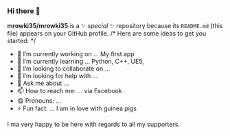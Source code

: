 ### Hi there 👋


**mrowki35/mrowki35** is a ✨ _special_ ✨ repository because its `README.md` (this file) appears on your GitHub profile.
/*
Here are some ideas to get you started:
*/
- 🔭 I’m currently working on ... My first app
- 🌱 I’m currently learning ... Python, C++, UE5,
- 👯 I’m looking to collaborate on ...
- 🤔 I’m looking for help with ...
- 💬 Ask me about ...
- 📫 How to reach me: ... via Facebook
- 😄 Pronouns: ...
- ⚡ Fun fact: ... I am in love with guinea pigs


I ma very happy to be here with regards to all my supporters.
